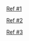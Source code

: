 [Ref #1](http://yeoman.io/learning/)

[Ref #2](https://github.com/yeoman/generator-webapp#readme)

[Ref #3](https://github.com/yeoman/generator-webapp/blob/master/docs/README.md)
